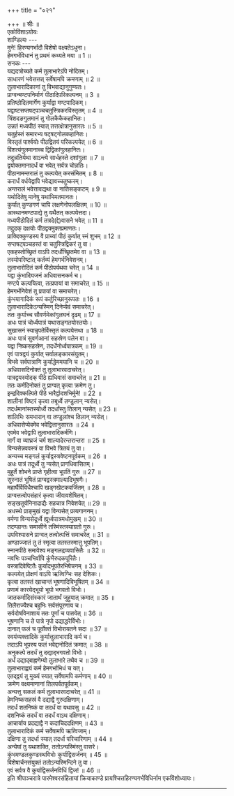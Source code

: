 +++
title = "०२१"

+++
॥ श्रीः ॥  
एकोविंशाऽयोयः  
शाण्डिल्यः ---  
मुने! हिरण्यगर्भादौ विशेषो वक्ष्यतेऽधुना।  
हेमगर्भविधानं तु प्रथमं कथ्यते मया ॥ 1 ॥  
सनकः ---  
यद्यदत्रोच्यते कर्म तुलाभारेऽपि नोदितम्।  
साधारणं भवेत्तत्तत् सर्वेषामपि क्रमणाम् ॥ 2 ॥  
तुलाभारादिकानां तु विभवाद्यानुगुण्यतः।  
प्राग्वन्मण्टपनिर्माणं पीठादिपरिकल्पनम् ॥ 3 ॥  
प्रतिष्ठोदितमार्गेण कुर्याद्वा मण्टपादिकम्।  
यद्वाष्टसप्तषट्‌पञ्चचतुस्त्रिकरविस्तृतम् ॥ 4 ॥  
त्रिंशदङगुलमानं तु गोलकैकैकहानितः।  
उन्नतं मध्यपीठं स्यात् तत्तत्क्षेत्रानुसारतः ॥ 5 ॥  
चतुर्हस्तं समारभ्य षट्‌षट्‌गोलकहानितः।  
विस्तृतं पार्श्वयोः पीठद्वितयं परिकल्पयेत् ॥ 6 ॥  
विंशत्यंगुलमानाच्च द्विद्विकांगुलहानितः।  
तदुन्नतिर्यथा साऽन्त्ये सार्धहस्ते दशांगुला ॥ 7 ॥  
द्वयोक्तमानादर्धं वा भवेत् सर्वत्र चोन्नतिः।  
पीठानामन्तरालं तु कल्पयेत् करसंमितम् ॥ 8 ॥  
करार्धं वर्धयेद्वापि भवेद्यावच्चतुष्करम्।  
अन्तरालं भवेत्तावद्यथा वा नातिसङ्कटम् ॥ 9 ॥  
यथोदितेषु मानेषु यथाभिमतमानतः।  
कुर्यात् कुण्डगणं चापि लक्षणेनोपलक्षितम् ॥ 10 ॥  
आस्थानमण्टपाद्ये तु यथैतत् कल्पयेत्तदा।  
मध्यपीठोदितं कर्म तत्रदे(द्दे)वासने भवेत् ॥ 11 ॥  
तदुदक् दक्षयोः पीठद्वयमुक्तप्रमाणतः।  
प्राक्दिक्कुण्डस्य वै प्राच्यां पीठं कुर्यात् स्मं शुभम् ॥ 12 ॥  
सप्तषट्पञ्चहस्तं वा चतुस्त्रिद्विकरं तु वा।  
एकहस्तोच्छ्रितं वाऽपि तदर्धोच्छ्रितमेव वा ॥ 13 ॥  
तस्योपरिष्टात् कर्तव्यं हेमगर्भनिवेशनम्।  
तुलाभारोदितं कर्म पीठोपर्यथवा चरेत् ॥ 14 ॥  
यद्वा कुंभादियजनं अधिवासनकर्म च।  
मण्टपे कल्पयित्वा, तत्प्रपायां वा समाचरेत् ॥ 15 ॥  
हेमगर्भनिवेशं तु प्रपायां वा समाचरेत्।  
कुंभयागादिकं रूपं कर्तुरिच्छानुरूपतः ॥ 16 ॥  
तुलाभारादिकेऽन्यस्मिन् दिनेप्येवं समाचरेत्।  
ततः कुर्याच्च सौवर्णमेकांगुलघनं दृढम् ॥ 17 ॥  
अधः पात्रं चोर्ध्वपात्रं यथासङ्गतयोस्तयोः।  
सुखासनं स्यान्नृपतेर्विस्तृतं कल्पयेत्तथा ॥ 18 ॥  
अधः पात्रं सुवर्णआनां सहस्रेण पलेन वा।  
यद्वा निष्कसहस्रेण, तदर्धेनोर्ध्वपात्रकम् ॥ 19 ॥  
एवं पात्रद्वयं कुर्यात् सर्वालङ्कारसंयुतम्।  
विभवे सर्वपात्राणि कुर्याद्धेममयानि च ॥ 20 ॥  
अधिवासदिनोक्तं तु तुलाभारवदाचरेत्।  
पात्रद्वयस्योदक् पीठे ह्यधिवासं समाचरेत् ॥ 21 ॥  
ततः कर्मदिनोक्तं तु प्राग्वत् कृत्वा क्रमेण तु।  
इन्द्रदिक्कल्पिते पीठे भारैर्द्वादशभिर्मुने! ॥ 22 ॥  
शालीनां विष्टरं कृत्वा तबूर्ध्वे तण्डुलान् न्यसेत्।  
तदर्धमानांस्तस्योर्ध्वे तदर्धांस्तु तिलान् न्यसेत् ॥ 23 ॥  
शालिभिः समभारान् वा तण्डुलांश्च तिलान् न्यसेत्।  
अधिवासेप्येवमेव भवेद्वित्तानुसारतः ॥ 24 ॥  
एवमेव भवेद्वापि तुलाभारादिकर्मणि।  
मार्गं वा व्याघ्रजं चर्म शाल्यादेरन्तरान्तरा ॥ 25 ॥  
विन्यसेन्नववस्त्रं वा विभवे त्रितयं तु वा।  
अन्यच्च मङ्गलं कुर्याद्वस्त्रवेष्टनपूर्वकम् ॥ 26 ॥  
अधः पात्रं तदूर्ध्वे तु न्यसेत् प्रागधिवासितम्।  
मुहूर्ते शोभने प्राप्ते गृहीत्वा भूपतिं गुरुः ॥ 27 ॥  
सुस्नातं भूषितं प्राग्वद्वस्त्रमाल्यादिभूषणैः।  
महार्घैर्विविधैश्चापि खड्‌गखेटकवर्जितम् ॥ 28 ॥  
प्राग्वत्तत्वोपसंहारं कृत्वा जीवावशेषितम्।  
सङ्खतूर्यनिनादाद्यैः सहचात्र निवेशयेत् ॥ 29 ॥  
अधस्थे प्राङ्‌मुखं यद्वा विन्यसेत् प्रत्यगाननम्।  
वर्मणा विन्यसेदूर्ध्वे ह्यूर्ध्वपात्रमधोमुखम् ॥ 30 ॥  
तदण्डान्तः समासीने तस्मिंस्तस्याग्रतो गुरुः।  
उपविश्यासने प्राग्वत् तत्वोत्पत्तिं समाचरेत् ॥ 31 ॥  
अण्डाज्जातं तु तं स्मृत्वा ततस्तस्मात्तु भूपतिम्।  
स्नानपीठे समावेश्य मङ्गलद्रव्यवासितैः ॥ 32 ॥  
नवभिः पञ्चभिर्वापि कुंभैरुदकपूरितैः।  
वस्त्रादिवेष्टितैः कुर्यादभूपतेरभिषेचनम् ॥ 33 ॥  
कल्पयेत् प्रोक्षणं वाऽपि ऋत्विग्भिः सह देशिकः।  
कृत्वा ततस्तं खाचान्तं भूषणादिविभूषितम् ॥ 34 ॥  
प्रणामं कारयेद्‌भूयो भूयो भगवतो विभोः।  
जातकर्मादिसंस्कारं जातार्थं जुहुयात् क्रमात् ॥ 35 ॥  
तिलैराज्यैश्च बहुभिः सर्वसंपूरणाय च।  
सर्वदोषविनाशाय ततः पूर्णां च पातयेत् ॥ 36 ॥  
भूषणानि च ते पात्रे नृपो दद्याद्धरेर्विभोः।  
दानात् फलं च पूर्वोक्तं विभोरायतने सदा ॥ 37 ॥  
स्वयंव्यक्तादिके कुर्यात्तुलाभारादि कर्म च।  
तदाऽपि भूपस्य फलं भवेद्दानोदितं क्रमात् ॥ 38 ॥  
अनुकल्पे तदर्धं तु दद्याद्भगवतो विभोः।  
अर्धं दद्याद्बाह्नणेम्यो तुलाभारे तथैव च ॥ 39 ॥  
तुलाभाराह्वयं कर्म हेमगर्भाभिधं च यत्।  
एतद्‌द्वयं तु मुख्यं स्यात् सर्वेषामपि कर्मणाम् ॥ 40 ॥  
क्रमेण वक्ष्यमाणानां तिलपर्वतपूर्वकम्।  
अन्यत्तु सकलं कर्म तुलाभारवदाचरेत् ॥ 41 ॥  
हेमनिष्कसहस्रं वै दद्याद्वै गुरुदक्षिणाम्।  
तदर्धं शतनिष्कं वा तदर्धं वा यथावसु ॥ 42 ॥  
दशनिष्कं तदर्धं वा तदर्धं वाऽथ दक्षिणाम्।  
आचार्याय प्रदद्याद्वै न कदाचिददक्षिणम् ॥ 43 ॥  
तुलाभारादिकं कर्म सर्वेषामपि ऋत्विजाम्।  
दक्षिणा तु तदर्धा स्यात् तदर्धा परिचारिणाम् ॥ 44 ॥  
अन्येषां तु यथाशक्ति, ततोऽन्यस्मिंस्तु वासरे।  
कुंभमण्डलकुण्डस्थविभोः कुर्याद्विसर्जनम् ॥ 45 ॥  
विशेषार्चनसंयुक्तं ततोऽन्यस्मिन्दिने तु वा।  
एवं सर्वत्र वै कुर्याद्विसर्जनविधिं द्विज! ॥ 46 ॥  
इति श्रीपाञ्चरात्रे पारमेश्वरसंहितायां क्रियाकाण्डे प्रायश्चित्तहिरण्यगर्भविधिर्नाम एकविंशोध्यायः।  
******************